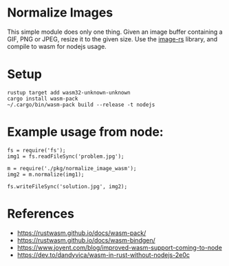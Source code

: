 # Normalize Images

This simple module does only one thing. Given an image buffer containing
a GIF, PNG or JPEG, resize it to the given size. Use the [image-rs](https://github.com/image-rs/image)
library, and compile to wasm for nodejs usage.

# Setup

```
rustup target add wasm32-unknown-unknown
cargo install wasm-pack
~/.cargo/bin/wasm-pack build --release -t nodejs
```

# Example usage from node:

```
fs = require('fs');
img1 = fs.readFileSync('problem.jpg');

m = require('./pkg/normalize_image_wasm');
img2 = m.normalize(img1);

fs.writeFileSync('solution.jpg', img2);
```

# References

* https://rustwasm.github.io/docs/wasm-pack/
* https://rustwasm.github.io/docs/wasm-bindgen/
* https://www.joyent.com/blog/improved-wasm-support-coming-to-node
* https://dev.to/dandyvica/wasm-in-rust-without-nodejs-2e0c
